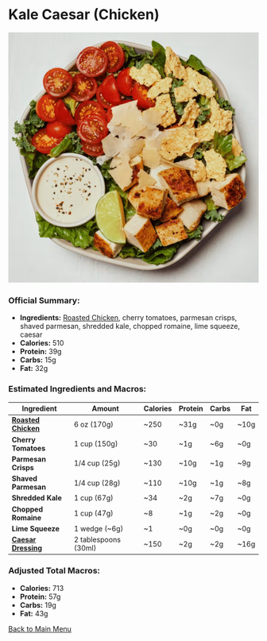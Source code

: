 # Kale Caesar (Chicken)

![Kale Caesar Chicken](../Images/Kale_Caesar_Chicken.png)

### Official Summary:
- **Ingredients:** [Roasted Chicken](../Meats_Proteins/Roasted_Chicken.md), cherry tomatoes, parmesan crisps, shaved parmesan, shredded kale, chopped romaine, lime squeeze, caesar
- **Calories:** 510
- **Protein:** 39g
- **Carbs:** 15g
- **Fat:** 32g

### Estimated Ingredients and Macros:

| Ingredient                         | Amount                  | Calories | Protein | Carbs | Fat |
|------------------------------------|-------------------------|----------|---------|-------|-----|
| **[Roasted Chicken](../Meats_Proteins/Roasted_Chicken.md)**                | 6 oz (170g)             | ~250     | ~31g    | ~0g   | ~10g|
| **Cherry Tomatoes**                | 1 cup (150g)            | ~30      | ~1g     | ~6g   | ~0g |
| **Parmesan Crisps**                | 1/4 cup (25g)           | ~130     | ~10g    | ~1g   | ~9g |
| **Shaved Parmesan**                | 1/4 cup (28g)           | ~110     | ~10g    | ~1g   | ~8g |
| **Shredded Kale**                  | 1 cup (67g)             | ~34      | ~2g     | ~7g   | ~0g |
| **Chopped Romaine**                | 1 cup (47g)             | ~8       | ~1g     | ~2g   | ~0g |
| **Lime Squeeze**                   | 1 wedge (~6g)           | ~1       | ~0g     | ~0g   | ~0g |
| **[Caesar Dressing](../Sauces_Dressings/Caesar_Dressing.md)**                | 2 tablespoons (30ml)    | ~150     | ~2g     | ~2g   | ~16g |

### Adjusted Total Macros:

- **Calories:** 713
- **Protein:** 57g
- **Carbs:** 19g
- **Fat:** 43g

[Back to Main Menu](../README.md)